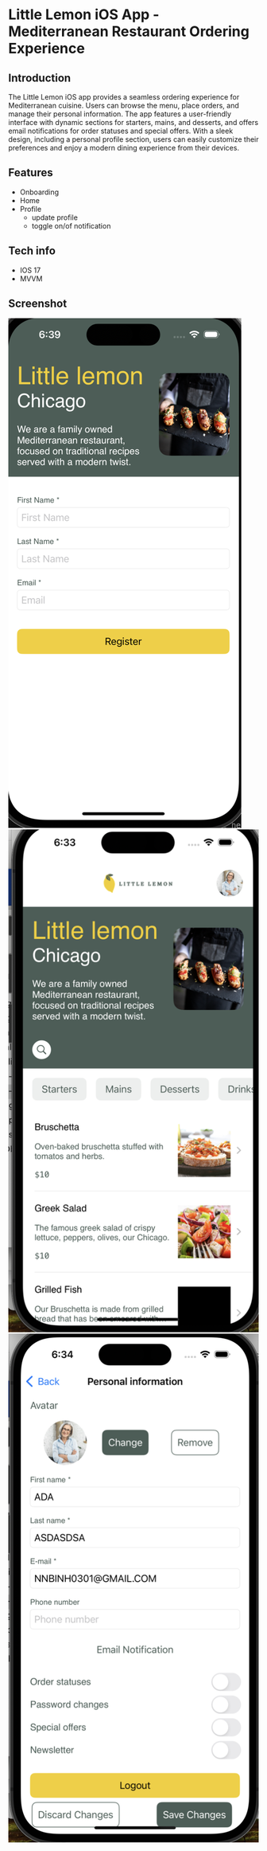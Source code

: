 # Little Lemon iOS App - Mediterranean Restaurant Ordering Experience
## Introduction
The Little Lemon iOS app provides a seamless ordering experience for Mediterranean cuisine. Users can browse the menu, place orders, and manage their personal information. The app features a user-friendly interface with dynamic sections for starters, mains, and desserts, and offers email notifications for order statuses and special offers. With a sleek design, including a personal profile section, users can easily customize their preferences and enjoy a modern dining experience from their devices.

## Features 
- Onboarding 
- Home 
- Profile 
    - update profile 
    - toggle on/of notification 

## Tech info
- IOS 17
- MVVM 

## Screenshot 
![OnBoarding Screen](https://github.com/ngocbinh123/little-lemon-ios/blob/master/intro/lli_onboarding.png)
![Home Screen](https://github.com/ngocbinh123/little-lemon-ios/blob/master/intro/lli_home.png)
![Profile Screen](https://github.com/ngocbinh123/little-lemon-ios/blob/master/intro/lli_profile.png)